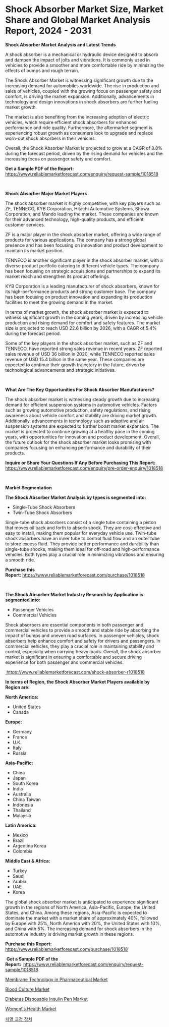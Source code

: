 <p><h1>Shock Absorber Market Size, Market Share and Global Market Analysis Report, 2024 - 2031</h1></p><p><strong>Shock Absorber Market Analysis and Latest Trends</strong></p>
<p><p>A shock absorber is a mechanical or hydraulic device designed to absorb and dampen the impact of jolts and vibrations. It is commonly used in vehicles to provide a smoother and more comfortable ride by minimizing the effects of bumps and rough terrain.</p><p>The Shock Absorber Market is witnessing significant growth due to the increasing demand for automobiles worldwide. The rise in production and sales of vehicles, coupled with the growing focus on passenger safety and comfort, is driving the market expansion. Additionally, advancements in technology and design innovations in shock absorbers are further fueling market growth.</p><p>The market is also benefiting from the increasing adoption of electric vehicles, which require efficient shock absorbers for enhanced performance and ride quality. Furthermore, the aftermarket segment is experiencing robust growth as consumers look to upgrade and replace worn-out shock absorbers in their vehicles.</p><p>Overall, the Shock Absorber Market is projected to grow at a CAGR of 8.8% during the forecast period, driven by the rising demand for vehicles and the increasing focus on passenger safety and comfort.</p></p>
<p><strong>Get a Sample PDF of the Report:&nbsp;</strong> <a href="https://www.reliablemarketforecast.com/enquiry/request-sample/1018518">https://www.reliablemarketforecast.com/enquiry/request-sample/1018518</a></p>
<p>&nbsp;</p>
<p><strong>Shock Absorber Major Market Players</strong></p>
<p><p>The shock absorber market is highly competitive, with key players such as ZF, TENNECO, KYB Corporation, Hitachi Automotive Systems, Showa Corporation, and Mando leading the market. These companies are known for their advanced technology, high-quality products, and efficient customer services.</p><p>ZF is a major player in the shock absorber market, offering a wide range of products for various applications. The company has a strong global presence and has been focusing on innovation and product development to maintain its market position.</p><p>TENNECO is another significant player in the shock absorber market, with a diverse product portfolio catering to different vehicle types. The company has been focusing on strategic acquisitions and partnerships to expand its market reach and strengthen its product offerings.</p><p>KYB Corporation is a leading manufacturer of shock absorbers, known for its high-performance products and strong customer base. The company has been focusing on product innovation and expanding its production facilities to meet the growing demand in the market.</p><p>In terms of market growth, the shock absorber market is expected to witness significant growth in the coming years, driven by increasing vehicle production and rising demand for comfort and safety features. The market size is projected to reach USD 22.6 billion by 2026, with a CAGR of 5.4% during the forecast period.</p><p>Some of the key players in the shock absorber market, such as ZF and TENNECO, have reported strong sales revenue in recent years. ZF reported sales revenue of USD 36 billion in 2020, while TENNECO reported sales revenue of USD 15.4 billion in the same year. These companies are expected to continue their growth trajectory in the future, driven by technological advancements and strategic initiatives.</p></p>
<p>&nbsp;</p>
<p><strong>What Are The Key Opportunities For Shock Absorber Manufacturers?</strong></p>
<p><p>The shock absorber market is witnessing steady growth due to increasing demand for efficient suspension systems in automotive vehicles. Factors such as growing automotive production, safety regulations, and rising awareness about vehicle comfort and stability are driving market growth. Additionally, advancements in technology such as adaptive and air suspension systems are expected to further boost market expansion. The market is projected to continue growing at a healthy pace in the coming years, with opportunities for innovation and product development. Overall, the future outlook for the shock absorber market looks promising with companies focusing on enhancing performance and durability of their products.</p></p>
<p><strong>Inquire or Share Your Questions If Any Before Purchasing This Report:</strong> <a href="https://www.reliablemarketforecast.com/enquiry/pre-order-enquiry/1018518">https://www.reliablemarketforecast.com/enquiry/pre-order-enquiry/1018518</a></p>
<p>&nbsp;</p>
<p><strong>Market Segmentation</strong></p>
<p><strong>The Shock Absorber Market Analysis by types is segmented into:</strong></p>
<p><ul><li>Single-Tube Shock Absorbers</li><li>Twin-Tube Shock Absorbers</li></ul></p>
<p><p>Single-tube shock absorbers consist of a single tube containing a piston that moves oil back and forth to absorb shock. They are cost-effective and easy to install, making them popular for everyday vehicle use. Twin-tube shock absorbers have an inner tube to control fluid flow and an outer tube to store excess fluid. They provide better performance and durability than single-tube shocks, making them ideal for off-road and high-performance vehicles. Both types play a crucial role in minimizing vibrations and ensuring a smooth ride.</p></p>
<p><strong>Purchase this Report:&nbsp;</strong><a href="https://www.reliablemarketforecast.com/purchase/1018518">https://www.reliablemarketforecast.com/purchase/1018518</a></p>
<p>&nbsp;</p>
<p><strong>The Shock Absorber Market Industry Research by Application is segmented into:</strong></p>
<p><ul><li>Passenger Vehicles</li><li>Commercial Vehicles</li></ul></p>
<p><p>Shock absorbers are essential components in both passenger and commercial vehicles to provide a smooth and stable ride by absorbing the impact of bumps and uneven road surfaces. In passenger vehicles, shock absorbers help enhance comfort and safety for drivers and passengers. In commercial vehicles, they play a crucial role in maintaining stability and control, especially when carrying heavy loads. Overall, the shock absorber market is significant in ensuring a comfortable and secure driving experience for both passenger and commercial vehicles.</p></p>
<p><a href="https://www.reliablemarketforecast.com/shock-absorber-r1018518">&nbsp;https://www.reliablemarketforecast.com/shock-absorber-r1018518</a></p>
<p><strong>In terms of Region, the Shock Absorber Market Players available by Region are:</strong></p>
<p>
    <p> <strong> North America: </strong>
        <ul>
            <li>United States</li>
            <li>Canada</li>
        </ul>
        </p> 
    <p> <strong> Europe: </strong>
        <ul>
            <li>Germany</li>
            <li>France</li>
            <li>U.K.</li>
            <li>Italy</li>
            <li>Russia</li>
        </ul>
        </p> 
    <p> <strong> Asia-Pacific: </strong>
        <ul>
            <li>China</li>
            <li>Japan</li>
            <li>South Korea</li>
            <li>India</li>
            <li>Australia</li>
            <li>China Taiwan</li>
            <li>Indonesia</li>
            <li>Thailand</li>
            <li>Malaysia</li>
        </ul>
        </p> 
    <p> <strong> Latin America: </strong>
        <ul>
            <li>Mexico</li>
            <li>Brazil</li>
            <li>Argentina Korea</li>
            <li>Colombia</li>
        </ul>
        </p> 
    <p> <strong> Middle East & Africa: </strong>
        <ul>
            <li>Turkey</li>
            <li>Saudi</li>
            <li>Arabia</li>
            <li>UAE</li>
            <li>Korea</li>
        </ul>
    </p>
    </p>
<p><p>The global shock absorber market is anticipated to experience significant growth in the regions of North America, Asia-Pacific, Europe, the United States, and China. Among these regions, Asia-Pacific is expected to dominate the market with a market share of approximately 40%, followed by Europe with 25%, North America with 20%, the United States with 10%, and China with 5%. The increasing demand for shock absorbers in the automotive industry is driving market growth in these regions.</p></p>
<p><strong>Purchase this Report: </strong><a href="https://www.reliablemarketforecast.com/purchase/1018518">https://www.reliablemarketforecast.com/purchase/1018518</a></p>
<p>&nbsp;<strong>Get a Sample PDF of the Report:&nbsp;&nbsp;</strong><a href="https://www.reliablemarketforecast.com/enquiry/request-sample/1018518">https://www.reliablemarketforecast.com/enquiry/request-sample/1018518</a></p>
<p><strong></strong></p>
<p><p><a href="https://medium.com/@albertohickle/global-membrane-technology-in-pharmaceutical-market-size-is-expected-to-experience-a-cagr-of-6-7-288b65e52228">Membrane Technology in Pharmaceutical Market</a></p><p><a href="https://github.com/ralphyjames/Market-Research-Report-List-1/blob/main/blood-culture-market.md">Blood Culture Market</a></p><p><a href="https://github.com/allanwarjri/Market-Research-Report-List-1/blob/main/diabetes-disposable-insulin-pen-market.md">Diabetes Disposable Insulin Pen Market</a></p><p><a href="https://medium.com/@joshavis90/women-s-health-market-global-market-share-and-ranking-overall-sales-and-demand-forecast-2024-c45629788059">Women\'s Health Market</a></p><p><a href="https://github.com/KellyLyncyh543964/Market-Research-Report-List-2/blob/main/31628664411.md">치열 교정 장치</a></p></p>